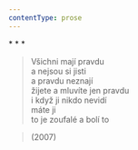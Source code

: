 ```yaml
---
contentType: prose
---
```


\* \* \*

> Všichni mají pravdu  
> a nejsou si jisti  
> a pravdu neznají  
> žijete a mluvíte jen pravdu  
> i když ji nikdo nevidí  
> máte ji  
> to je zoufalé a bolí to

> (2007)
